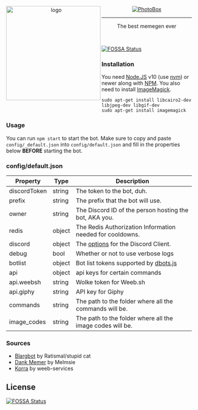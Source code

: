 <div align="center">
  <img src="https://awau.moe/bb03c2.png" alt="logo" align="left" width=256>
  <a href="https://discordbots.org/bot/284134563381248000" >
    <img src="https://discordbots.org/api/widget/284134563381248000.svg" alt="PhotoBox" />
  </a>
  <hr>
  <p>The best memegen ever</p>
</div>
<br>

[![FOSSA Status](https://app.fossa.io/api/projects/git%2Bgithub.com%2FSnazzah%2FPhotoBox.svg?type=shield)](https://app.fossa.io/projects/git%2Bgithub.com%2FSnazzah%2FPhotoBox?ref=badge_shield)


### Installation
You need [Node.JS](https://nodejs.org/) v10 (use [nvm](https://github.com/nvm-sh/nvm/blob/master/README.md)) or newer along with [NPM](https://npmjs.com). 
You also need to install [ImageMagick](http://www.imagemagick.org/).
```
sudo apt-get install libcairo2-dev libjpeg-dev libgif-dev
sudo apt-get install imagemagick
```

### Usage
You can run `npm start` to start the bot.
Make sure to copy and paste `config/_default.json` into `config/default.json` and fill in the properties below **BEFORE** starting the bot.

### config/default.json
| Property | Type | Description |
| -------- | ---- | ----------- |
| discordToken | string | The token to the bot, duh. |
| prefix | string | The prefix that the bot will use. |
| owner | string | The Discord ID of the person hosting the bot, AKA you. |
| redis | object | The Redis Authorization Information needed for cooldowns. |
| discord | object | The [options](https://discord.js.org/#/docs/main/stable/typedef/ClientOptions) for the Discord Client. |
| debug | bool | Whether or not to use verbose logs |
| botlist | object | Bot list tokens supported by [dbots.js](https://github.com/Snazzah/dbots.js) |
| api | object | api keys for certain commands |
| api.weebsh | string | Wolke token for Weeb.sh |
| api.giphy | string | API key for Giphy |
| commands | string | The path to the folder where all the commands will be. |
| image_codes | string | The path to the folder where all the image codes will be. |

### Sources
- [Blargbot](https://github.com/Ratismal/blargbot) by Ratismal/stupid cat
- [Dank Memer](https://github.com/Dank-Memer) by Melmsie
- [Korra](https://github.com/weeb-services/korra) by weeb-services

## License
[![FOSSA Status](https://app.fossa.io/api/projects/git%2Bgithub.com%2FSnazzah%2FPhotoBox.svg?type=large)](https://app.fossa.io/projects/git%2Bgithub.com%2FSnazzah%2FPhotoBox?ref=badge_large)
